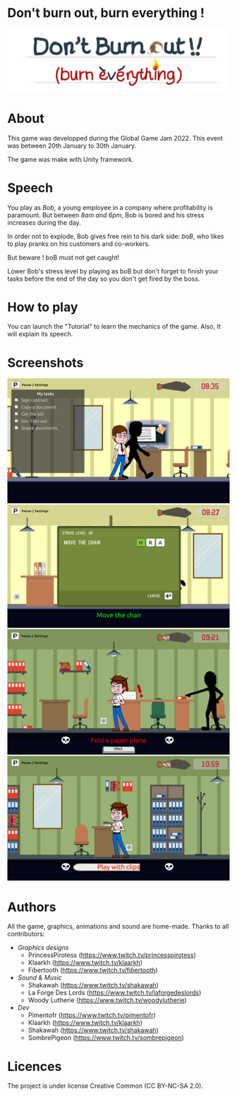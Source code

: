 Don't burn out, burn everything !
=================================

![Logo](Assets/Sprites/background/titrev2.png)


# About

This game was developped during the Global Game Jam 2022.
This event was between 20th January to 30th January.

The game was make with Unity framework.

# Speech

You play as *Bob*, a young employee in a company where profitability is paramount. But between *8am and 6pm*, Bob is bored and his stress increases during the day.

In order not to explode, Bob gives free rein to his dark side: *boB*, who likes to play pranks on his customers and co-workers.

But beware ! boB must not get caught!

Lower Bob's stress level by playing as boB but don't forget to finish your tasks before the end of the day so you don't get fired by the boss.

# How to play

You can launch the "Tutorial" to learn the mechanics of the game.
Also, It will explain its speech.

# Screenshots

![Screen Task](Screenshots/screen1.PNG)
![Screen QTE](Screenshots/screen2.PNG)
![Screen Trick mode](Screenshots/screen3.PNG)
![Screen Tricking](Screenshots/screen4.PNG)

# Authors

All the game, graphics, animations and sound are home-made.
Thanks to all contributors:

* *Graphics designs*
    * PrincessPirotess (https://www.twitch.tv/princesspirotess)
    * Klaarkh (https://www.twitch.tv/klaarkh)
    * Fibertooth (https://www.twitch.tv/fibertooth)
* *Sound & Music*
    * Shakawah (https://www.twitch.tv/shakawah)
    * La Forge Des Lords (https://www.twitch.tv/laforgedeslords)
    * Woody Lutherie (https://www.twitch.tv/woodylutherie)
* *Dev*
    * Pimentofr (https://www.twitch.tv/pimentofr)
    * Klaarkh (https://www.twitch.tv/klaarkh)
    * Shakawah (https://www.twitch.tv/shakawah)
    * SombrePigeon (https://www.twitch.tv/sombrepigeon)


# Licences

The project is under license Creative Common (CC BY-NC-SA 2.0).